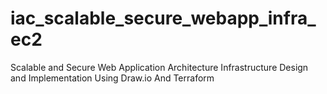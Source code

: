 # iac_scalable_secure_webapp_infra_ec2
Scalable and Secure Web Application Architecture Infrastructure Design and Implementation Using Draw.io And Terraform
